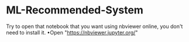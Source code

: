 # ML-Recommended-System

Try to open that notebook that you want using nbviewer online, you don't need to install it.
•Open "https://nbviewer.jupyter.org/"
